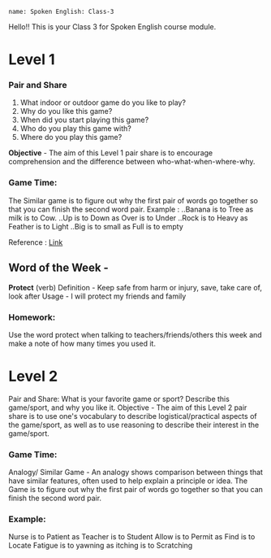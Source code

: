 ```ngMeta
name: Spoken English: Class-3
```

Hello!! 
This is your Class 3 for Spoken English course module.

# Level 1

### Pair and Share
1. What indoor or outdoor game do you like to play?
2. Why do you like this game?
3. When did you start playing this game?
4. Who do you play this game with?
5. Where do you play this game?

**Objective** - The aim of this Level 1 pair share is to encourage comprehension
and the difference between who-what-when-where-why. 

### Game Time:
The Similar game is to figure out why the first pair of words go together so that you can finish the second word pair.
Example :
..Banana is to Tree as milk is to Cow.
..Up is to Down as Over is to Under
..Rock is to Heavy as Feather is to Light
..Big is to small as Full is to empty

Reference : [Link](https://www.youtube.com/watch?v=bbXR43hMSV8)


## Word of the Week -
**Protect**
(verb)
Definition - Keep safe from harm or injury, save, take care of, look after
Usage - I will protect my friends and family


### Homework:
Use the word protect when talking to teachers/friends/others this week and
make a note of how many times you used it. 

# Level 2
Pair and Share:
What is your favorite game or sport? Describe this game/sport, and why you
like it.
Objective - The aim of this Level 2 pair share is to use one's vocabulary to describe logistical/practical aspects of the game/sport, as well as to use reasoning to describe their interest in the game/sport.

### Game Time:
Analogy/ Similar Game - An analogy shows comparison between things that
have similar features, often used to help explain a principle or idea. The Game
is to figure out why the first pair of words go together so that you can finish the second word pair.

### Example:
Nurse is to Patient as Teacher is to Student
Allow is to Permit as Find is to Locate
Fatigue is to yawning as itching is to Scratching
